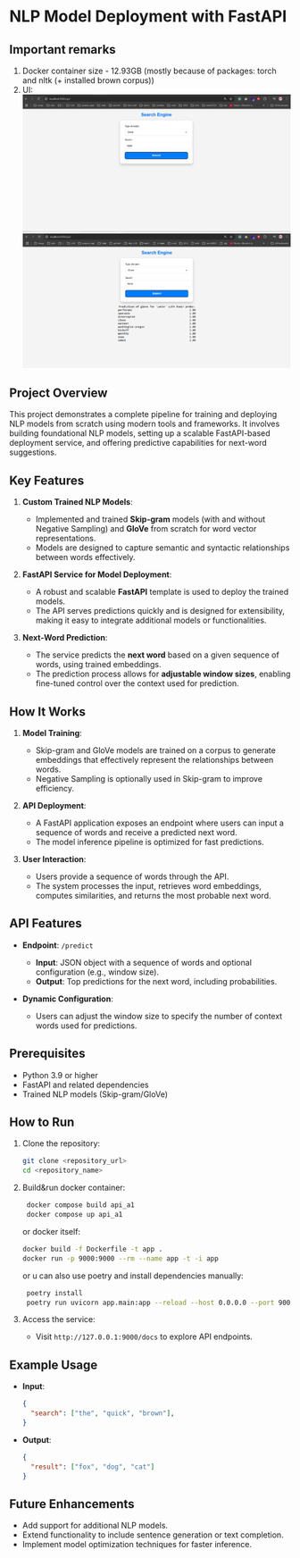 # NLP Model Deployment with FastAPI

## Important remarks
1. Docker container size - 12.93GB (mostly because of packages: torch and nltk (+ installed brown corpus))
2. UI: ![main_form](media/ui1.png)
![inference](media/ui2.png)

## Project Overview
This project demonstrates a complete pipeline for training and deploying NLP models from scratch using modern tools and frameworks. It involves building foundational NLP models, setting up a scalable FastAPI-based deployment service, and offering predictive capabilities for next-word suggestions.

## Key Features
1. **Custom Trained NLP Models**:
   - Implemented and trained **Skip-gram** models (with and without Negative Sampling) and **GloVe** from scratch for word vector representations.
   - Models are designed to capture semantic and syntactic relationships between words effectively.

2. **FastAPI Service for Model Deployment**:
   - A robust and scalable **FastAPI** template is used to deploy the trained models.
   - The API serves predictions quickly and is designed for extensibility, making it easy to integrate additional models or functionalities.

3. **Next-Word Prediction**:
   - The service predicts the **next word** based on a given sequence of words, using trained embeddings.
   - The prediction process allows for **adjustable window sizes**, enabling fine-tuned control over the context used for prediction.

## How It Works
1. **Model Training**:
   - Skip-gram and GloVe models are trained on a corpus to generate embeddings that effectively represent the relationships between words.
   - Negative Sampling is optionally used in Skip-gram to improve efficiency.

2. **API Deployment**:
   - A FastAPI application exposes an endpoint where users can input a sequence of words and receive a predicted next word.
   - The model inference pipeline is optimized for fast predictions.

3. **User Interaction**:
   - Users provide a sequence of words through the API.
   - The system processes the input, retrieves word embeddings, computes similarities, and returns the most probable next word.

## API Features
- **Endpoint**: `/predict`
  - **Input**: JSON object with a sequence of words and optional configuration (e.g., window size).
  - **Output**: Top predictions for the next word, including probabilities.
  
- **Dynamic Configuration**:
  - Users can adjust the window size to specify the number of context words used for predictions.

## Prerequisites
- Python 3.9 or higher
- FastAPI and related dependencies
- Trained NLP models (Skip-gram/GloVe)

## How to Run
1. Clone the repository:
   ```bash
   git clone <repository_url>
   cd <repository_name>
   ```
2. Build&run docker container:
   ```bash
    docker compose build api_a1
    docker compose up api_a1
   ```
    or docker itself:
    ```bash
    docker build -f Dockerfile -t app .
    docker run -p 9000:9000 --rm --name app -t -i app
    ```
   or u can also use poetry and install dependencies manually:
   ```bash
    poetry install
    poetry run uvicorn app.main:app --reload --host 0.0.0.0 --port 9000
   ```

3. Access the service:
   - Visit `http://127.0.0.1:9000/docs` to explore API endpoints.

## Example Usage
- **Input**:
  ```json
  {
    "search": ["the", "quick", "brown"],
  }
  ```
- **Output**:
  ```json
  {
    "result": ["fox", "dog", "cat"]
  }
  ```

## Future Enhancements
- Add support for additional NLP models.
- Extend functionality to include sentence generation or text completion.
- Implement model optimization techniques for faster inference.
